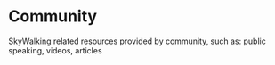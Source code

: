 # Community
SkyWalking related resources provided by community, such as: public speaking, videos, articles
